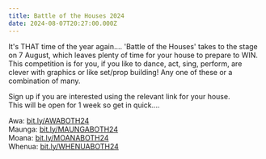 ```yaml
---
title: Battle of the Houses 2024
date: 2024-08-07T20:27:00.000Z
---
```

It's THAT time of the year again.... 'Battle of the Houses' takes to the stage on 7 August, which leaves plenty of time for your house to prepare to WIN. This competition is for you, if you like to dance, act, sing, perform, are clever with graphics or like set/prop building! Any one of these or a combination of many.  

Sign up if you are interested using the relevant link for your house.  
This will be open for 1 week so get in quick....  

Awa: [bit.ly/AWABOTH24](https://docs.google.com/forms/d/e/1FAIpQLSdxRQy7d4i9O2GKB9lAno3Amkq4rivwp1Q5Zu27a98dsHgP8w/viewform)  
Maunga: [bit.ly/MAUNGABOTH24](https://docs.google.com/forms/d/e/1FAIpQLSe_mvaPOVlKMhyLMk5Re9040p66aTVFMSg176f8OTwYn423Fw/viewform)  
Moana: [bit.ly/MOANABOTH24](https://docs.google.com/forms/d/17D_gz0ggfgO9nAddawNKBqlPRRQ__fjgOos5Nbq-v6Q/viewform?pli=1&pli=1&edit_requested=true)  
Whenua: [bit.ly/WHENUABOTH24](https://docs.google.com/forms/d/e/1FAIpQLSdVTqImD9UjeY0AjC1hq7crei7E_oiUD_gAG48w7W8CEz9t4A/viewform)
